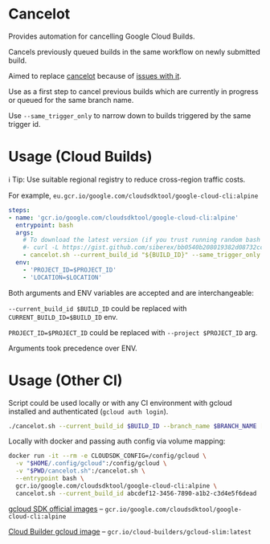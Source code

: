 # Cancelot

Provides automation for cancelling Google Cloud Builds.

Cancels previously queued builds in the same workflow on newly submitted build.

Aimed to replace [cancelot](https://github.com/GoogleCloudPlatform/cloud-builders-community/tree/master/cancelot) because of [issues with it](https://github.com/GoogleCloudPlatform/cloud-builders-community/issues/386#issuecomment-610702302).

Use as a first step to cancel previous builds which are currently in progress or queued for the same branch name.

Use `--same_trigger_only` to narrow down to builds triggered by the same trigger id.


# Usage (Cloud Builds) 

ℹ️ Tip: Use suitable regional registry to reduce cross-region traffic costs.

For example, `eu.gcr.io/google.com/cloudsdktool/google-cloud-cli:alpine`

```yaml
steps:
- name: 'gcr.io/google.com/cloudsdktool/google-cloud-cli:alpine'
  entrypoint: bash
  args:
    # To download the latest version (if you trust running random bash scripts from the internets!):
    #- curl -L https://gist.github.com/siberex/bb0540b208019382d08732cc6dd59007/raw -o cancelot.sh && chmod +x cancelot.sh
    - cancelot.sh --current_build_id "${BUILD_ID}" --same_trigger_only
  env:
    - 'PROJECT_ID=$PROJECT_ID'
    - 'LOCATION=$LOCATION'
```

Both arguments and ENV variables are accepted and are interchangeable:

`--current_build_id $BUILD_ID` could be replaced with `CURRENT_BUILD_ID=$BUILD_ID` env.

`PROJECT_ID=$PROJECT_ID` could be replaced with `--project $PROJECT_ID` arg.

Arguments took precedence over ENV.


# Usage (Other CI)

Script could be used locally or with any CI environment with gcloud installed and authenticated (`gcloud auth login`).

```bash
./cancelot.sh --current_build_id $BUILD_ID --branch_name $BRANCH_NAME [--same_trigger_only] [--project "gcloud-project-id"] [--region "europe-west2"]
```

Locally with docker and passing auth config via volume mapping: 

```bash
docker run -it --rm -e CLOUDSDK_CONFIG=/config/gcloud \
  -v "$HOME/.config/gcloud":/config/gcloud \
  -v "$PWD/cancelot.sh":/cancelot.sh \
  --entrypoint bash \
  gcr.io/google.com/cloudsdktool/google-cloud-cli:alpine \
  cancelot.sh --current_build_id abcdef12-3456-7890-a1b2-c3d4e5f6dead
```

[gcloud SDK official images](https://github.com/GoogleCloudPlatform/cloud-sdk-docker) – `gcr.io/google.com/cloudsdktool/google-cloud-cli:alpine`

[Cloud Builder gcloud image](https://github.com/GoogleCloudPlatform/cloud-builders/tree/master/gcloud) – `gcr.io/cloud-builders/gcloud-slim:latest`

